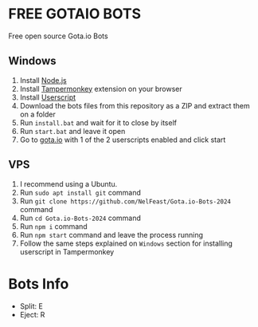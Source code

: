 # FREE GOTAIO BOTS
Free open source Gota.io Bots

Windows
-------
1. Install [Node.js](https://nodejs.org)
2. Install [Tampermonkey](https://chrome.google.com/webstore/detail/tampermonkey/dhdgffkkebhmkfjojejmpbldmpobfkfo) extension on your browser
3. Install [Userscript](#)
4. Download the bots files from this repository as a ZIP and extract them on a folder
5. Run `install.bat` and wait for it to close by itself
6. Run `start.bat` and leave it open
8. Go to [gota.io](https://gota.io/web) with 1 of the 2 userscripts enabled and click start

VPS
-------
1. I recommend using a Ubuntu.
2. Run `sudo apt install git` command
3. Run `git clone https://github.com/NelFeast/Gota.io-Bots-2024` command
4. Run `cd Gota.io-Bots-2024` command
5. Run `npm i` command
7. Run `npm start` command and leave the process running
8. Follow the same steps explained on `Windows` section for installing userscript in Tampermonkey

# Bots Info
  - Split: E
  - Eject: R
